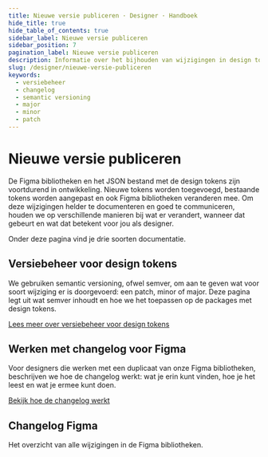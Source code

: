 ```yaml
---
title: Nieuwe versie publiceren · Designer · Handboek
hide_title: true
hide_table_of_contents: true
sidebar_label: Nieuwe versie publiceren
sidebar_position: 7
pagination_label: Nieuwe versie publiceren
description: Informatie over het bijhouden van wijzigingen in design tokens en Figma bibliotheken voor designers.
slug: /designer/nieuwe-versie-publiceren
keywords:
  - versiebeheer
  - changelog
  - semantic versioning
  - major
  - minor
  - patch
---
```


# Nieuwe versie publiceren

De Figma bibliotheken en het JSON bestand met de design tokens zijn voortdurend in ontwikkeling. Nieuwe tokens worden toegevoegd, bestaande tokens worden aangepast en ook Figma bibliotheken veranderen mee. Om deze wijzigingen helder te documenteren en goed te communiceren, houden we op verschillende manieren bij wat er verandert, wanneer dat gebeurt en wat dat betekent voor jou als designer.

Onder deze pagina vind je drie soorten documentatie.

## Versiebeheer voor design tokens

We gebruiken semantic versioning, ofwel semver, om aan te geven wat voor soort wijziging er is doorgevoerd: een patch, minor of major. Deze pagina legt uit wat semver inhoudt en hoe we het toepassen op de packages met design tokens.

[Lees meer over versiebeheer voor design tokens](https://nldesignsystem.nl/handboek/designer/nieuwe-versie-publiceren/versiebeheer-voor-design-tokens)

## Werken met changelog voor Figma

Voor designers die werken met een duplicaat van onze Figma bibliotheken, beschrijven we hoe de changelog werkt: wat je erin kunt vinden, hoe je het leest en wat je ermee kunt doen.

[Bekijk hoe de changelog werkt](https://nldesignsystem.nl/handboek/designer/nieuwe-versie-publiceren/werken-met-changelog-voor-figma)

## Changelog Figma

Het overzicht van alle wijzigingen in de Figma bibliotheken.

<!--
[Ga naar het overzicht met wijzigingen](https://nldesignsystem.nl/)
-->
